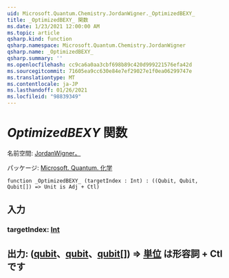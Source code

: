 ```yaml
---
uid: Microsoft.Quantum.Chemistry.JordanWigner._OptimizedBEXY_
title: _OptimizedBEXY_ 関数
ms.date: 1/23/2021 12:00:00 AM
ms.topic: article
qsharp.kind: function
qsharp.namespace: Microsoft.Quantum.Chemistry.JordanWigner
qsharp.name: _OptimizedBEXY_
qsharp.summary: ''
ms.openlocfilehash: cc9ca6a0aa3cbf698b89c420d999221576efa42d
ms.sourcegitcommit: 71605ea9cc630e84e7ef29027e1f0ea06299747e
ms.translationtype: MT
ms.contentlocale: ja-JP
ms.lasthandoff: 01/26/2021
ms.locfileid: "98839349"
---
```

# <a name="_optimizedbexy_-function"></a>_OptimizedBEXY_ 関数

名前空間: [JordanWigner。](xref:Microsoft.Quantum.Chemistry.JordanWigner)

パッケージ: [Microsoft. Quantum. 化学](https://nuget.org/packages/Microsoft.Quantum.Chemistry)




```qsharp
function _OptimizedBEXY_ (targetIndex : Int) : ((Qubit, Qubit, Qubit[]) => Unit is Adj + Ctl)
```


## <a name="input"></a>入力

### <a name="targetindex--int"></a>targetIndex: [Int](xref:microsoft.quantum.lang-ref.int)





## <a name="output--qubitqubitqubit--unit--is-adj--ctl"></a>出力: ([qubit](xref:microsoft.quantum.lang-ref.qubit)、[qubit](xref:microsoft.quantum.lang-ref.qubit)、[qubit](xref:microsoft.quantum.lang-ref.qubit)[]) => [単位](xref:microsoft.quantum.lang-ref.unit)  は形容詞 + Ctl です

